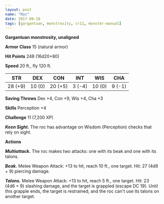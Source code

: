 ```yaml
---
layout: post
name: "Roc"
date: 2017-09-10
tags: [gargantuan, monstrosity, cr11, monster-manual]
---
```


**Gargantuan monstrosity, unaligned**

**Armor Class** 15 (natural armor)

**Hit Points** 248 (16d20+80)

**Speed** 20 ft., fly 120 ft.

|   STR   |   DEX   |   CON   |   INT   |   WIS   |   CHA   |
|:-----:|:-----:|:-----:|:-----:|:-----:|:-----:|
| 28 (+9) | 10 (0) | 20 (+5) | 3 (-4) | 10 (0) | 9 (-1) |

**Saving Throws** Dex +4, Con +9, Wis +4, Cha +3

**Skills** Perception +4

**Challenge** 11 (7,200 XP)

***Keen Sight.*** The roc has advantage on Wisdom (Perception) checks that rely on sight.

**Actions**

***Multiattack.*** The roc makes two attacks: one with its beak and one with its talons.

***Beak.*** Melee Weapon Attack: +13 to hit, reach 10 ft., one target. Hit: 27 (4d8 + 9) piercing damage.

***Talons.*** Melee Weapon Attack: +13 to hit, reach 5 ft., one target. Hit: 23 (4d6 + 9) slashing damage, and the target is grappled (escape DC 19). Until this grapple ends, the target is restrained, and the roc can't use its talons on another target.

